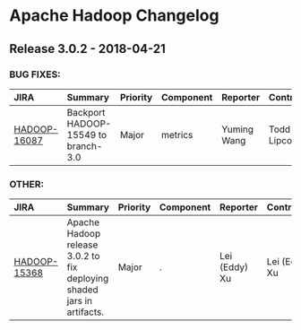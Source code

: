 
<!---
# Licensed to the Apache Software Foundation (ASF) under one
# or more contributor license agreements.  See the NOTICE file
# distributed with this work for additional information
# regarding copyright ownership.  The ASF licenses this file
# to you under the Apache License, Version 2.0 (the
# "License"); you may not use this file except in compliance
# with the License.  You may obtain a copy of the License at
#
#     http://www.apache.org/licenses/LICENSE-2.0
#
# Unless required by applicable law or agreed to in writing, software
# distributed under the License is distributed on an "AS IS" BASIS,
# WITHOUT WARRANTIES OR CONDITIONS OF ANY KIND, either express or implied.
# See the License for the specific language governing permissions and
# limitations under the License.
-->
# Apache Hadoop Changelog

## Release 3.0.2 - 2018-04-21



### BUG FIXES:

| JIRA | Summary | Priority | Component | Reporter | Contributor |
|:---- |:---- | :--- |:---- |:---- |:---- |
| [HADOOP-16087](https://issues.apache.org/jira/browse/HADOOP-16087) | Backport HADOOP-15549 to branch-3.0 |  Major | metrics | Yuming Wang | Todd Lipcon |


### OTHER:

| JIRA | Summary | Priority | Component | Reporter | Contributor |
|:---- |:---- | :--- |:---- |:---- |:---- |
| [HADOOP-15368](https://issues.apache.org/jira/browse/HADOOP-15368) | Apache Hadoop release 3.0.2 to fix deploying shaded jars in artifacts. |  Major | . | Lei (Eddy) Xu | Lei (Eddy) Xu |


